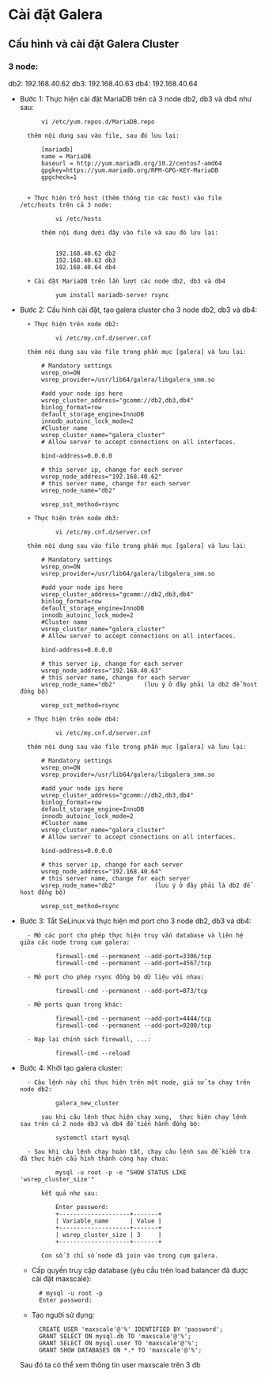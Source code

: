 # Cài đặt Galera 


## Cấu hình và cài đặt Galera Cluster

### 3 node:
db2: 192.168.40.62
db3: 192.168.40.63
db4: 192.168.40.64

+ Bước 1: Thực hiện cài đặt MariaDB trên cả 3 node db2, db3 và db4 như sau:

			vi /etc/yum.repos.d/MariaDB.repo

		thêm nội dung sau vào file, sau đó lưu lại:

			[mariadb]
			name = MariaDB
			baseurl = http://yum.mariadb.org/10.2/centos7-amd64
			gpgkey=https://yum.mariadb.org/RPM-GPG-KEY-MariaDB
			gpgcheck=1


		+ Thực hiện trỏ host (thêm thông tin các host) vào file /etc/hosts trên cả 3 node:

				vi /etc/hosts

			thêm nội dung dưới đây vào file và sau đó lưu lại:

				
				192.168.40.62 db2
				192.168.40.63 db3
				192.168.40.64 db4

		+ Cài đặt MariaDB trên lần lượt các node db2, db3 và db4

				yum install mariadb-server rsync

+ Bước 2: Cấu hình cài đặt, tạo galera cluster cho 3 node db2, db3 và db4:

		+ Thực hiện trên node db2:

				vi /etc/my.cnf.d/server.cnf

		thêm nội dung sau vào file trong phần mục [galera] và lưu lại:

			# Mandatory settings
			wsrep_on=ON
			wsrep_provider=/usr/lib64/galera/libgalera_smm.so

			#add your node ips here
			wsrep_cluster_address="gcomm://db2,db3,db4"
			binlog_format=row
			default_storage_engine=InnoDB
			innodb_autoinc_lock_mode=2
			#Cluster name
			wsrep_cluster_name="galera_cluster"
			# Allow server to accept connections on all interfaces.

			bind-address=0.0.0.0

			# this server ip, change for each server
			wsrep_node_address="192.168.40.62"
			# this server name, change for each server
			wsrep_node_name="db2"   

			wsrep_sst_method=rsync

		+ Thực hiện trên node db3:

				vi /etc/my.cnf.d/server.cnf

		thêm nội dung sau vào file trong phần mục [galera] và lưu lại:

			# Mandatory settings
			wsrep_on=ON
			wsrep_provider=/usr/lib64/galera/libgalera_smm.so

			#add your node ips here
			wsrep_cluster_address="gcomm://db2,db3,db4"
			binlog_format=row
			default_storage_engine=InnoDB
			innodb_autoinc_lock_mode=2
			#Cluster name
			wsrep_cluster_name="galera_cluster"
			# Allow server to accept connections on all interfaces.

			bind-address=0.0.0.0

			# this server ip, change for each server
			wsrep_node_address="192.168.40.63"
			# this server name, change for each server
			wsrep_node_name="db2"        (lưu ý ở đây phải là db2 để host đồng bộ)

			wsrep_sst_method=rsync

		+ Thực hiện trên node db4:

				vi /etc/my.cnf.d/server.cnf

		thêm nội dung sau vào file trong phần mục [galera] và lưu lại:

			# Mandatory settings
			wsrep_on=ON
			wsrep_provider=/usr/lib64/galera/libgalera_smm.so

			#add your node ips here
			wsrep_cluster_address="gcomm://db2,db3,db4"
			binlog_format=row
			default_storage_engine=InnoDB
			innodb_autoinc_lock_mode=2
			#Cluster name
			wsrep_cluster_name="galera_cluster"
			# Allow server to accept connections on all interfaces.

			bind-address=0.0.0.0

			# this server ip, change for each server
			wsrep_node_address="192.168.40.64"
			# this server name, change for each server
			wsrep_node_name="db2"           (lưu ý ở đây phải là db2 để host đồng bộ)

			wsrep_sst_method=rsync

+ Bước 3: Tắt SeLinux và thực hiện mở port cho 3 node db2, db3 và db4:

		- Mở các port cho phép thực hiện truy vấn database và liên hệ giữa các node trong cụm galera:

				firewall-cmd --permanent --add-port=3306/tcp
				firewall-cmd --permanent --add-port=4567/tcp

		- Mở port cho phép rsync đồng bộ dữ liệu với nhau:

				firewall-cmd --permanent --add-port=873/tcp

		- Mở ports quan trọng khác:

				firewall-cmd --permanent --add-port=4444/tcp
				firewall-cmd --permanent --add-port=9200/tcp

		- Nạp lại chính sách firewall, ...:

				firewall-cmd --reload

+ Bước 4: Khởi tạo galera cluster:

		- Câu lệnh này chỉ thực hiện trên một node, giả sử ta chạy trên node db2:

				galera_new_cluster

			sau khi câu lệnh thực hiện chạy xong,  thực hiện chạy lệnh sau trên cả 2 node db3 và db4 để tiến hành đồng bộ:

				systemctl start mysql

		- Sau khi câu lệnh chạy hoàn tất, chạy câu lệnh sau để kiểm tra đã thực hiện cấu hình thành công hay chưa:

				mysql -u root -p -e "SHOW STATUS LIKE 'wsrep_cluster_size'"

			kết quả như sau:

				Enter password:
				+--------------------+-------+
				| Variable_name      | Value |
				+--------------------+-------+
				| wsrep_cluster_size | 3     |
				+--------------------+-------+

			Con số 3 chỉ số node đã join vào trong cụm galera.
	- Cấp quyền truy cập database (yêu cầu trên load balancer đã được cài đặt maxscale):

			# mysql -u root -p
			Enter password: 

	- Tạo người sử dụng:

			CREATE USER 'maxscale'@'%' IDENTIFIED BY 'password';
			GRANT SELECT ON mysql.db TO 'maxscale'@'%';
			GRANT SELECT ON mysql.user TO 'maxscale'@'%';
			GRANT SHOW DATABASES ON *.* TO 'maxscale'@'%';
	Sau đó ta có thể xem thông tin user maxscale trên 3 db
